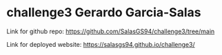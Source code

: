 # challenge3 Gerardo Garcia-Salas

Link for github repo: https://github.com/SalasGS94/challenge3/tree/main

Link for deployed website: https://salasgs94.github.io/challenge3/
